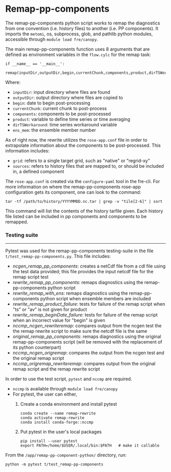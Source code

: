# Remap-pp-components
The remap-pp-components python script works to remap the diagnostics from one convention (i.e. history files) to another (i.e. PP components). It imports the `metomi`, os, subprocess, glob, and pathlib python modules, accessible through `module load fre/canopy`. 

The main remap-pp-components function uses 8 arguments that are defined as environment variables in the `flow.cylc` for the remap task:

```
if __name__ == '__main__':
   remap(inputDir,outputDir,begin,currentChunk,components,product,dirTSWorkaround,ens_mem)
```

Where: 

- `inputDir`: input directory where files are found
- `outputDir`: output directory where files are copied to
- `begin`: date to begin post-processing
- `currentChunk`: current chunk to post-process
- `components`: components to be post-processed
- `product`: variable to define time series or time averaging
- `dirTSWorkaround`: time series workaround variable
- `ens_mem`: the ensemble member number

As of right now, the rewrite utilizes the `rose-app.conf` file in order to extrapolate information about the components to be post-processed. This information includes:

- `grid`: refers to a single target grid, such as "native" or "regrid-xy"
- `sources`: refers to history files that are mapped to, or should be included in, a defined component

The `rose-app.conf` is created via the `configure-yaml` tool in the fre-cli. For more information on where the remap-pp-components rose-app configuration gets its component, one can look to the command:

```
tar -tf /path/to/history/YYYYMMDD.nc.tar | grep -v "tile[2-6]" | sort
```

This command will list the contents of the history tarfile given. Each history file listed can be included in pp components and components to be remapped.

### Testing suite
_________________________________________________________________________
Pytest was used for the remap-pp-components testing-suite in the file `t/test_remap-pp-components.py`. This file includes:

- *ncgen_remap_pp_components*: creates a netCdf file from a cdl file using the test data provided; this file provides the input netcdf file for the remap script test 
- *rewrite_remap_pp_components*: remaps diagnostics using the remap-pp-components python script
- *rewrite_remap_with_ens*: remaps diagnostics using the remap-pp-components python script when ensemble members are included
- *rewrite_remap_product_failure*: tests for failure of the remap script when "ts" or "av" is not given for product
- *rewrite_remap_beginDate_failure*: tests for failure of the remap script when an incorrect value for "begin" is given
- *nccmp_ncgen_rewriteremap*: compares output from the ncgen test the the remap rewrite script to make sure the netcdf file is the same 
- *original_remap_pp_components*: remaps diagnostics using the original remap-pp-components script (will be removed with the replacement of its python counterpart)
- *nccmp_ncgen_origremap*: compares the output from the ncgen test and the original remap script
- *nccmp_origremap_rewriteremap*: compares output from the original remap script and the remap rewrite script

In order to use the test script, `pytest` and `nccmp` are required. 

- `nccmp` is available through `module load fre/canopy` 
- For pytest, the user can either,
   1) Create a conda environment and install pytest
         
      ```
      conda create --name remap-rewrite
      conda activate remap-rewrite
      conda install conda-forge::nccmp
      ```

   2) Put pytest in the user's local packages

      ```
      pip install --user pytest
      export PATH=/home/$USER/.local/bin:$PATH   # make it callable
      ```

From the `/app/remap-pp-component-python/` directory, run:
   ```
   python -m pytest t/test_remap-pp-components
   ```
